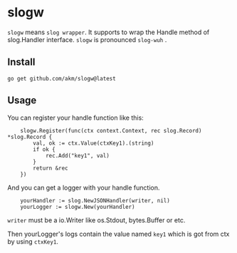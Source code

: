 # slogw

`slogw` means `slog wrapper`. It supports to wrap the Handle method of slog.Handler interface.
`slogw` is pronounced `slog-wuh` .

## Install

```
go get github.com/akm/slogw@latest
```

## Usage

You can register your handle function like this:

```golang
	slogw.Register(func(ctx context.Context, rec slog.Record) *slog.Record {
		val, ok := ctx.Value(ctxKey1).(string)
		if ok {
			rec.Add("key1", val)
		}
		return &rec
	})
```

And you can get a logger with your handle function.

```golang
    yourHandler := slog.NewJSONHandler(writer, nil)
    yourLogger := slogw.New(yourHandler)
```

`writer` must be a io.Writer like os.Stdout, bytes.Buffer or etc.

Then yourLogger's logs contain the value named `key1` which is got from ctx by using `ctxKey1`.
